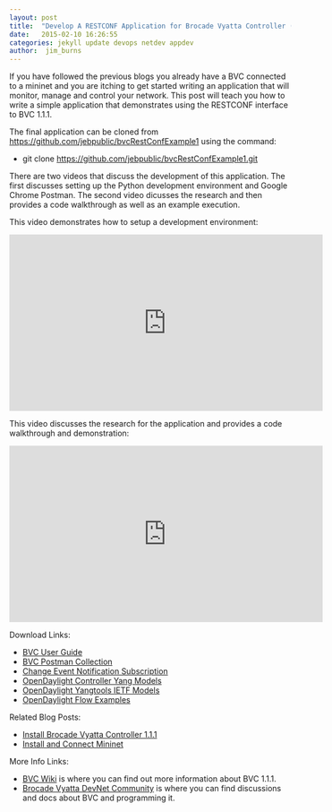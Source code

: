 ```yaml
---
layout: post
title:  "Develop A RESTCONF Application for Brocade Vyatta Controller (BVC) 1.1.1"
date:   2015-02-10 16:26:55
categories: jekyll update devops netdev appdev
author:  jim_burns
---
```


If you have followed the previous blogs you already have a BVC connected to a mininet and you are itching to get started 
writing an application that will monitor, manage and control your network.  This post will teach you how to write 
a simple application that demonstrates using the RESTCONF interface to BVC 1.1.1.

The final application can be cloned from https://github.com/jebpublic/bvcRestConfExample1 using the command:

 * git clone https://github.com/jebpublic/bvcRestConfExample1.git

There are two videos that discuss the development of this application.  The first discusses setting up the Python
development environment and Google Chrome Postman.  The second video dicusses the research and then provides a code
walkthrough as well as an example execution.


This video demonstrates how to setup a development environment:

<iframe width="560" height="315" src="https://www.youtube.com/embed/m-ZQF9obn60" frameborder="0" allowfullscreen></iframe>


This video discusses the research for the application and provides a code walkthrough and demonstration:

<iframe width="560" height="315" src="https://www.youtube.com/embed/hLLlhmuAR2Y" frameborder="0" allowfullscreen></iframe>


Download Links:

 * <a href="https://github.com/BRCDcomm/BVC/blob/master/docs/bvc-1.1.1-user-guide.pdf?raw=true" target="_blank">BVC User Guide</a>
 * <a href="https://www.getpostman.com/collections/313544e6800827de2d80" target="_blank">BVC Postman Collection</a>
 * <a href="https://wiki.opendaylight.org/view/OpenDaylight_Controller:MD-SAL:Restconf:Change_event_notification_subscription" target="_blank">Change Event Notification Subscription</a>
 * <a href="https://github.com/opendaylight/controller/tree/master/opendaylight/md-sal/model" target="_blank">OpenDaylight Controller Yang Models</a>
 * <a href="https://github.com/opendaylight/yangtools/tree/master/model/ietf" target="_blank">OpenDaylight Yangtools IETF Models</a>
 * <a href="https://wiki.opendaylight.org/view/Editing_OpenDaylight_OpenFlow_Plugin:End_to_End_Flows:Example_Flows" target="_blank">OpenDaylight Flow Examples</a>


Related Blog Posts:

 * [Install Brocade Vyatta Controller 1.1.1][InstallBVC]
 * [Install and Connect Mininet][InstallMininet]

More Info Links:

 * <a href="https://github.com/BRCDcomm/BVC/wiki" target="_blank">BVC Wiki</a> is where you can find out more information about BVC 1.1.1.
 * <a href="http://community.brocade.com/t5/DevNet/ct-p/APISupport" target="_blank">Brocade Vyatta DevNet Community</a> is where you can find discussions and docs about BVC and programming it.

[InstallBVC]: http://brcdcomm.github.io/BVC/jekyll/update/devops/netdev/appdev/2015/01/19/install-brocade-vyatta-controller.html
[InstallMininet]: http://brcdcomm.github.io/BVC/jekyll/update/devops/netdev/appdev/2015/01/28/install-connect-mininet-to-bvc.html

